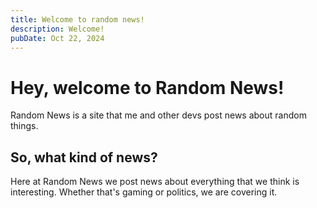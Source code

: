 ```yaml
---
title: Welcome to random news!
description: Welcome!
pubDate: Oct 22, 2024
---
```


# Hey, welcome to Random News!

Random News is a site that me and other devs post news about random things.

## So, what kind of news?

Here at Random News we post news about everything that we think is interesting. Whether that's gaming or politics, we are covering it.